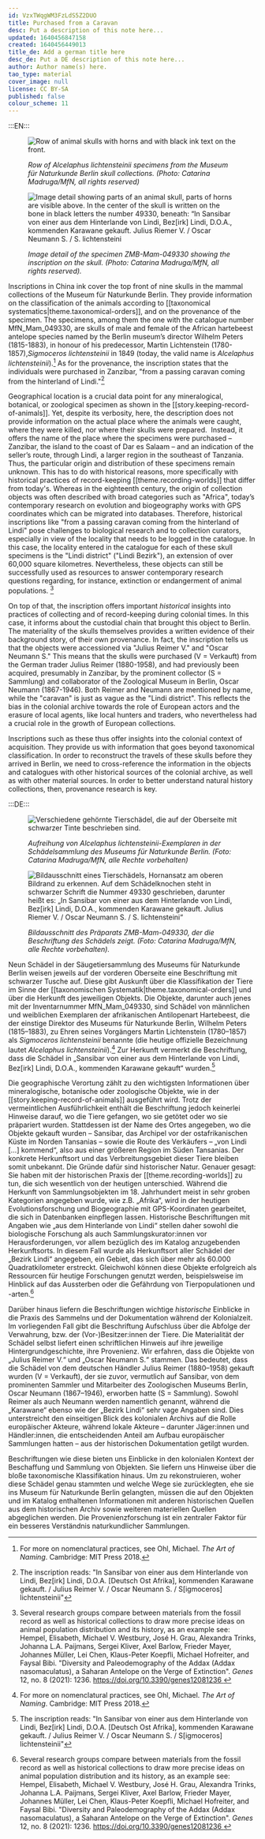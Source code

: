 ```yaml
---
id: VzxTWqgWM3FzLdS5Z2DUO
title: Purchased from a Caravan
desc: Put a description of this note here...
updated: 1640456847158
created: 1640456449013
title_de: Add a german title here
desc_de: Put a DE description of this note here...
author: Author name(s) here.
tao_type: material
cover_image: null
license: CC BY-SA
published: false
colour_scheme: 11
---
```


:::EN:::

<figure>

![Row of animal skulls with horns and with black ink text on the front.](/images/guests/purchased-from-a-caravan-1.jpg)

<figcaption>

_Row of _Alcelaphus lichtensteinii_ specimens from the Museum für Naturkunde Berlin skull collections. (Photo: Catarina Madruga/MfN, all rights reserved)_

</figcaption>

</figure>

<figure>

![ Image detail showing parts of an animal skull, parts of horns are visible above. In the center of the skull is written on the bone in black letters the number 49330, beneath: “In Sansibar von einer aus dem Hinterlande von Lindi, Bez[irk] Lindi, D.O.A., kommenden Karawane gekauft. Julius Riemer V. / Oscar Neumann S. / S. lichtensteini](/images/guests/purchased-from-a-caravan-2.jpg)

<figcaption>

_Image detail of the specimen ZMB-Mam-049330 showing the inscription on the skull. (Photo: Catarina Madruga/MfN, all rights reserved)._

</figcaption>

</figure>

Inscriptions in China ink cover the top front of nine skulls in the mammal collections of the Museum für Naturkunde Berlin. They provide information on the classification of the animals according to [[taxonomical systematics|theme.taxonomical-orders]], and on the provenance of the specimen. The specimens, among them the one with the catalogue number MfN_Mam_049330, are skulls of male and female of the African hartebeest antelope species named by the Berlin museum’s director Wilhelm Peters (1815-1883), in honour of his predecessor, Martin Lichtenstein (1780-1857),_Sigmoceros lichtensteinii_ in 1849 (today, the valid name is _Alcelaphus lichtensteinii_).[^1] As for the provenance, the inscription states that the individuals were purchased in Zanzibar, "from a passing caravan coming from the hinterland of Lindi."[^2]

Geographical location is a crucial data point for any mineralogical, botanical, or zoological specimen as shown in the [[story.keeping-record-of-animals]]. Yet, despite its verbosity, here, the description does not provide information on the actual place where the animals were caught, where they were killed, nor where their skulls were prepared.  Instead, it offers the name of the place where the specimens were purchased – Zanzibar, the island to the coast of Dar es Salaam – and an indication of the seller’s route, through Lindi, a larger region in the southeast of Tanzania. Thus, the particular origin and distribution of these specimens remain unknown. This has to do with historical reasons, more specifically with historical practices of record-keeping [[theme.recording-worlds]] that differ from today's. Whereas in the eighteenth century, the origin of collection objects was often described with broad categories such as "Africa", today’s contemporary research on evolution and biogeography works with GPS coordinates which can be migrated into databases. Therefore, historical inscriptions like "from a passing caravan coming from the hinterland of Lindi" pose challenges to biological research and to collection curators, especially in view of the locality that needs to be logged in the catalogue. In this case, the locality entered in the catalogue for each of these skull specimens is the "Lindi district" ("Lindi Bezirk"), an extension of over 60,000 square kilometres. Nevertheless, these objects can still be successfully used as resources to answer contemporary research questions regarding, for instance, extinction or endangerment of animal populations. [^3]

On top of that, the inscription offers important _historical_ insights into practices of collecting and of record-keeping during colonial times. In this case, it informs about the custodial chain that brought this object to Berlin. The materiality of the skulls themselves provides a written evidence of their background story, of their own provenance. In fact, the inscription tells us that the objects were accessioned via "Julius Reimer V." and "Oscar Neumann S." This means that the skulls were purchased (V = Verkauft) from the German trader Julius Reimer (1880-1958), and had previously been acquired, presumably in Zanzibar, by the prominent collector (S = Sammlung) and collaborator of the Zoological Museum in Berlin, Oscar Neumann (1867-1946). Both Reimer and Neumann are mentioned by name, while the "caravan" is just as vague as the "Lindi district". This reflects the bias in the colonial archive towards the role of European actors and the erasure of local agents, like local hunters and traders, who nevertheless had a crucial role in the growth of European collections.

Inscriptions such as these thus offer insights into the colonial context of acquisition. They provide us with information that goes beyond taxonomical classification. In order to reconstruct the travels of these skulls before they arrived in Berlin, we need to cross-reference the information in the objects and catalogues with other historical sources of the colonial archive, as well as with other material sources. In order to better understand natural history collections, then, provenance research is key.

[^1]: For more on nomenclatural practices, see Ohl, Michael. _The Art of Naming_. Cambridge: MIT Press 2018. 

[^2]: The inscription reads: "In Sansibar von einer aus dem Hinterlande von Lindi, Bez[irk] Lindi, D.O.A. [Deutsch Ost Afrika], kommenden Karawane gekauft. / Julius Reimer V. / Oscar Neumann S. / S[igmoceros] lichtensteinii"

[^3]: Several research groups compare between materials from the fossil record as well as historical collections to draw more precise ideas on animal population distribution and its history, as an example see: Hempel, Elisabeth, Michael V. Westbury, José H. Grau, Alexandra Trinks, Johanna L.A. Paijmans, Sergei Kliver, Axel Barlow, Frieder Mayer, Johannes Müller, Lei Chen, Klaus-Peter Koepfli, Michael Hofreiter, and Faysal Bibi. "Diversity and Paleodemography of the Addax (Addax nasomaculatus), a Saharan Antelope on the Verge of Extinction". _Genes_ 12, no. 8 (2021): 1236. https://doi.org/10.3390/genes12081236 


:::DE:::


<figure>

![Verschiedene gehörnte Tierschädel, die auf der Oberseite mit schwarzer Tinte beschrieben sind.](/images/guests/purchased-from-a-caravan-1.jpg)

<figcaption>

_Aufreihung von _Alcelaphus lichtensteinii_-Exemplaren in der Schädelsammlung des Museums für Naturkunde Berlin. (Foto: Catarina Madruga/MfN, alle Rechte vorbehalten)_ 

</figcaption>

</figure>

<figure>

![Bildausschnitt eines Tierschädels, Hornansatz am oberen Bildrand zu erkennen. Auf dem Schädelknochen steht in schwarzer Schrift die Nummer 49330 geschrieben, darunter heißt es: „In Sansibar von einer aus dem Hinterlande von Lindi, Bez[irk] Lindi, D.O.A., kommenden Karawane gekauft. Julius Riemer V. / Oscar Neumann S. / S. lichtensteini“](/images/guests/purchased-from-a-caravan-2.jpg)

<figcaption>

_Bildausschnitt des Präparats ZMB-Mam-049330, der die Beschriftung des Schädels zeigt. (Foto: Catarina Madruga/MfN, alle Rechte vorbehalten)._

</figcaption>

</figure>

Neun Schädel in der Säugetiersammlung des Museums für Naturkunde Berlin weisen jeweils auf der vorderen Oberseite eine Beschriftung mit schwarzer Tusche auf. Diese gibt Auskunft über die Klassifikation der Tiere im Sinne der [[taxonomischen Systematik|theme.taxonomical-orders]] und über die Herkunft des jeweiligen Objekts. Die Objekte, darunter auch jenes mit der Inventarnummer MfN_Mam_049330, sind Schädel von männlichen und weiblichen Exemplaren der afrikanischen Antilopenart Hartebeest, die der einstige Direktor des Museums für Naturkunde Berlin, Wilhelm Peters (1815–1883), zu Ehren seines Vorgängers Martin Lichtenstein (1780–1857) als _Sigmoceros lichtensteinii_ benannte (die heutige offizielle Bezeichnung lautet _Alcelaphus lichtensteinii_).[^1] Zur Herkunft vermerkt die Beschriftung, dass die Schädel in „Sansibar von einer aus dem Hinterlande von Lindi, Bez[irk] Lindi, D.O.A., kommenden Karawane gekauft“ wurden.[^2]

Die geographische Verortung zählt zu den wichtigsten Informationen über mineralogische, botanische oder zoologische Objekte, wie in der [[story.keeping-record-of-animals]] ausgeführt wird. Trotz der vermeintlichen Ausführlichkeit enthält die Beschriftung jedoch keinerlei Hinweise darauf, wo die Tiere gefangen, wo sie getötet oder wo sie präpariert wurden. Stattdessen ist der Name des Ortes angegeben, wo die Objekte gekauft wurden – Sansibar, das Archipel vor der ostafrikanischen Küste im Norden Tansanias – sowie die Route des Verkäufers – „von Lindi […] kommend“, also aus einer größeren Region im Süden Tansanias. Der konkrete Herkunftsort und das Verbreitungsgebiet dieser Tiere bleiben somit unbekannt. Die Gründe dafür sind historischer Natur. Genauer gesagt: Sie haben mit der historischen Praxis der [[theme.recording-worlds]] zu tun, die sich wesentlich von der heutigen unterschied. Während die Herkunft von Sammlungsobjekten im 18. Jahrhundert meist in sehr groben Kategorien angegeben wurde, wie z.B. „Afrika“, wird in der heutigen Evolutionsforschung und Biogeographie mit GPS-Koordinaten gearbeitet, die sich in Datenbanken einpflegen lassen. Historische Beschriftungen mit Angaben wie „aus dem Hinterlande von Lindi“ stellen daher sowohl die biologische Forschung als auch Sammlungskurator:innen vor Herausforderungen, vor allem bezüglich des im Katalog anzugebenden Herkunftsorts. In diesem Fall wurde als Herkunftsort aller Schädel der „Bezirk Lindi“ angegeben, ein Gebiet, das sich über mehr als 60.000 Quadratkilometer erstreckt. Gleichwohl können diese Objekte erfolgreich als Ressourcen für heutige Forschungen genutzt werden, beispielsweise im Hinblick auf das Aussterben oder die Gefährdung von Tierpopulationen und -arten.[^3]

Darüber hinaus liefern die Beschriftungen wichtige _historische_ Einblicke in die Praxis des Sammelns und der Dokumentation während der Kolonialzeit. Im vorliegenden Fall gibt die Beschriftung Aufschluss über die Abfolge der Verwahrung, bzw. der (Vor-)Besitzer:innen der Tiere. Die Materialität der Schädel selbst liefert einen schriftlichen Hinweis auf ihre jeweilige Hintergrundgeschichte, ihre Provenienz. Wir erfahren, dass die Objekte von „Julius Reimer V.“ und „Oscar Neumann S.“ stammen. Das bedeutet, dass die Schädel von dem deutschen Händler Julius Reimer (1880–1958) gekauft wurden (V = Verkauft), der sie zuvor, vermutlich auf Sansibar, von dem prominenten Sammler und Mitarbeiter des Zoologischen Museums Berlin, Oscar Neumann (1867–1946), erworben hatte (S = Sammlung). Sowohl Reimer als auch Neumann werden namentlich genannt, während die „Karawane“ ebenso wie der „Bezirk Lindi“ sehr vage Angaben sind. Dies unterstreicht den einseitigen Blick des kolonialen Archivs auf die Rolle europäischer Akteure, während lokale Akteure – darunter Jäger:innen und Händler:innen, die entscheidenden Anteil am Aufbau europäischer  Sammlungen hatten – aus der historischen Dokumentation getilgt wurden.

Beschriftungen wie diese bieten uns Einblicke in den kolonialen Kontext der Beschaffung und Sammlung von Objekten. Sie liefern uns Hinweise über die bloße taxonomische Klassifikation hinaus. Um zu rekonstruieren, woher diese Schädel genau stammten und welche Wege sie zurücklegten, ehe sie ins Museum für Naturkunde Berlin gelangten, müssen die auf den Objekten und im Katalog enthaltenen Informationen mit anderen historischen Quellen aus dem historischen Archiv sowie weiteren materiellen Quellen abgeglichen werden. Die Provenienzforschung ist ein zentraler Faktor für ein besseres Verständnis naturkundlicher Sammlungen.

[^1]: Mehr über die nomenklatorische Praxis findet sich bei Ohl, Michael. _Die Kunst der Benennung_. Berlin: Matthes & Seitz 2015.

[^2]: Die Beschriftung lautet: „In Sansibar von einer aus dem Hinterlande von Lindi, Bez[irk] Lindi, D.O.A. [Deutsch Ost Afrika], kommenden Karawane gekauft. / Julius Reimer V[erkauft]. / Oscar Neumann S[ammlung] / S[igmoceros] lichtensteinii“

[^3]: Verschiedene Forschungsprojekte befassen sich mit dem Abgleich des (globalen) Fossilberichts mit historischen Sammlungen, um so Erkenntnisse über die Verbreitung von Tierarten in der Vergangenheit zu gewinnen. Siehe z.B.: Hempel, Elisabeth, Michael V. Westbury, José H. Grau, Alexandra Trinks, Johanna L.A. Paijmans, Sergei Kliver, Axel Barlow, Frieder Mayer, Johannes Müller, Lei Chen, Klaus-Peter Koepfli, Michael Hofreiter, und Faysal Bibi. "Diversity and Paleodemography of the Addax (Addax nasomaculatus), a Saharan Antelope on the Verge of Extinction". _Genes_ 12, Nr. 8 (2021): 1236. https://doi.org/10.3390/genes12081236